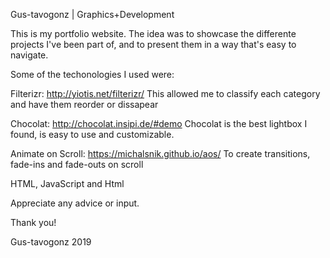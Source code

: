 Gus-tavogonz | Graphics+Development

This is my portfolio website. The idea was to showcase the differente projects I've been part of, and to present them in a way that's easy to navigate.

Some of the techonologies I used were:

Filterizr: http://yiotis.net/filterizr/
This allowed me to classify each category and have them reorder or dissapear

Chocolat: http://chocolat.insipi.de/#demo
Chocolat is the best lightbox I found, is easy to use and customizable.

Animate on Scroll: https://michalsnik.github.io/aos/
To create transitions, fade-ins and fade-outs on scroll

HTML, JavaScript and Html

Appreciate any advice or input.

Thank you!

Gus-tavogonz 2019

